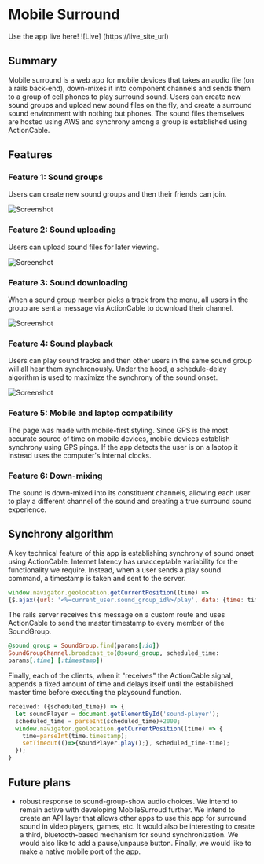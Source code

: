 # Mobile Surround

Use the app live here!
![Live] (https://live_site_url)

## Summary
Mobile surround is a web app for mobile devices that takes an audio file (on a rails back-end), down-mixes it into component channels and sends them to a group of cell phones to play surround sound. Users can create new sound groups and upload new sound files on the fly, and create a surround sound environment with nothing but phones. The sound files themselves are hosted using AWS and synchrony among a group is established using ActionCable.

## Features

### Feature 1: Sound groups
Users can create new sound groups and then their friends can join.

![Screenshot](screenthot_url)

### Feature 2: Sound uploading
Users can upload sound files for later viewing.

![Screenshot](screenthot_url)

### Feature 3: Sound downloading
When a sound group member picks a track from the menu, all users in the group are sent a message via ActionCable to download their channel.

![Screenshot](screenshot_url)

### Feature 4: Sound playback
Users can play sound tracks and then other users in the same sound group will all hear them synchronously. Under the hood, a schedule-delay algorithm is used to maximize the synchrony of the sound onset.

![Screenshot](screenshot_url)

### Feature 5: Mobile and laptop compatibility
The page was made with mobile-first styling. Since GPS is the most accurate source of time on mobile devices, mobile devices establish synchrony using GPS pings. If the app detects the user is on a laptop it instead uses the computer's internal clocks.

### Feature 6: Down-mixing
The sound is down-mixed into its constituent channels, allowing each user to play a different channel of the sound and creating a true surround sound experience.

## Synchrony algorithm
A key technical feature of this app is establishing synchrony of sound onset using ActionCable. Internet latency has unacceptable variability for the functionality we require. Instead, when a user sends a play sound command, a timestamp is taken and sent to the server.

```javascript
window.navigator.geolocation.getCurrentPosition((time) =>
{$.ajax({url: '<%=current_user.sound_group_id%>/play', data: {time: time}})});
```

The rails server receives this message on a custom route and uses ActionCable to send the master timestamp to every member of the SoundGroup.

```ruby
@sound_group = SoundGroup.find(params[:id])
SoundGroupChannel.broadcast_to(@sound_group, scheduled_time:
params[:time] [:timestamp])
```

Finally, each of the clients, when it "receives" the ActionCable signal, appends a fixed amount of time and delays itself until the established master time before executing the playsound function.

```javascript
received: ({scheduled_time}) => {
  let soundPlayer = document.getElementById('sound-player');
  scheduled_time = parseInt(scheduled_time)+2000;
  window.navigator.geolocation.getCurrentPosition((time) => {
    time=parseInt(time.timestamp);
    setTimeout(()=>{soundPlayer.play();}, scheduled_time-time);
  });
}
```

## Future plans
- robust response to sound-group-show audio choices.
We intend to remain active with developing MobileSurroud further. We intend to create an API layer that allows other apps to use this app for surround sound in video players, games, etc. It would also be interesting to create a third, bluetooth-based mechanism for sound synchronization. We would also like to add a pause/unpause button. Finally, we would like to make a native mobile port of the app.
